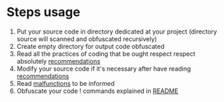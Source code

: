 # Steps usage

1) Put your source code in directory dedicated at your project (directory source will scanned and obfuscated recursively)
2) Create empty directory for output code obfuscated
3) Read all the practices of coding that be ought respect respect absolutely [recommendations](../../docs/recommendations/python_code_recommendations.md)
4) Modify your source code if it's necessary after have reading [recommendations](../../docs/recommendations/python_code_recommendations.md)
5) Read [malfunctions](../../docs/malfunctions/python_code_malfunctions.md) to be informed
6) Obfuscate your code ! commands explained in [README](../../README.md)

